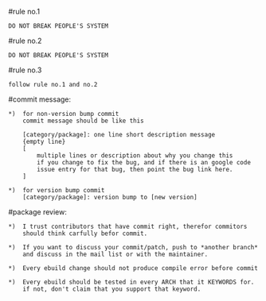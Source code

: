 #rule no.1

	DO NOT BREAK PEOPLE'S SYSTEM

#rule no.2
	
	DO NOT BREAK PEOPLE'S SYSTEM

#rule no.3
	
	follow rule no.1 and no.2

#commit message:

	*)	for non-version bump commit
		commit message should be like this

		[category/package]: one line short description message
		{empty line}
		[
			multiple lines or description about why you change this
			if you change to fix the bug, and if there is an google code
			issue entry for that bug, then point the bug link here.
		]
	
	*)	for version bump commit
		[category/package]: version bump to [new version]

#package review:

	*)	I trust contributors that have commit right, therefor commitors
		should think carfully befor commit.

	*)	If you want to discuss your commit/patch, push to *another branch*
		and discuss in the mail list or with the maintainer.

	*)	Every ebuild change should not produce compile error before commit

	*)	Every ebuild should be tested in every ARCH that it KEYWORDS for.
		if not, don't claim that you support that keyword.


